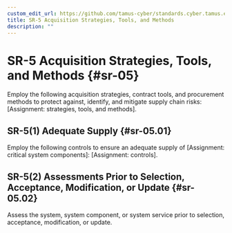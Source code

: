 ```yaml
---
custom_edit_url: https://github.com/tamus-cyber/standards.cyber.tamus.edu/tree/main/content/tamus.edu/TAMUS_profile.xml
title: SR-5 Acquisition Strategies, Tools, and Methods
description: ""
---
```


# SR-5 Acquisition Strategies, Tools, and Methods {#sr-05}

Employ the following acquisition strategies, contract tools, and procurement methods to protect against, identify, and mitigate supply chain risks: [Assignment: strategies, tools, and methods].

## SR-5(1) Adequate Supply {#sr-05.01}

Employ the following controls to ensure an adequate supply of [Assignment: critical system components]: [Assignment: controls].

## SR-5(2) Assessments Prior to Selection, Acceptance, Modification, or Update {#sr-05.02}

Assess the system, system component, or system service prior to selection, acceptance, modification, or update.

